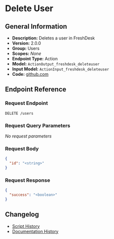 <!-- BEGIN GENERATED CONTENT -->
# Delete User

## General Information

- **Description:** Deletes a user in FreshDesk
- **Version:** 2.0.0
- **Group:** Users
- **Scopes:** _None_
- **Endpoint Type:** Action
- **Model:** `ActionOutput_freshdesk_deleteuser`
- **Input Model:** `ActionInput_freshdesk_deleteuser`
- **Code:** [github.com](https://github.com/NangoHQ/integration-templates/tree/main/integrations/freshdesk/actions/delete-user.ts)


## Endpoint Reference

### Request Endpoint

`DELETE /users`

### Request Query Parameters

_No request parameters_

### Request Body

```json
{
  "id": "<string>"
}
```

### Request Response

```json
{
  "success": "<boolean>"
}
```

## Changelog

- [Script History](https://github.com/NangoHQ/integration-templates/commits/main/integrations/freshdesk/actions/delete-user.ts)
- [Documentation History](https://github.com/NangoHQ/integration-templates/commits/main/integrations/freshdesk/actions/delete-user.md)

<!-- END  GENERATED CONTENT -->

